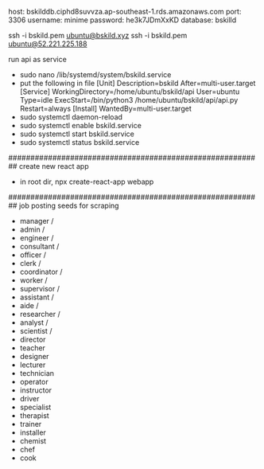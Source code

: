 host: bskilddb.ciphd8suvvza.ap-southeast-1.rds.amazonaws.com
port: 3306
username: minime
password: he3k7JDmXxKD
database: bskilld

ssh -i bskild.pem ubuntu@bskild.xyz
ssh -i bskild.pem ubuntu@52.221.225.188

run api as service
- sudo nano /lib/systemd/system/bskild.service
- put the following in file
[Unit]
Description=bskild
After=multi-user.target
[Service]
WorkingDirectory=/home/ubuntu/bskild/api
User=ubuntu
Type=idle
ExecStart=/bin/python3 /home/ubuntu/bskild/api/api.py
Restart=always
[Install]
WantedBy=multi-user.target
- sudo systemctl daemon-reload
- sudo systemctl enable bskild.service
- sudo systemctl start bskild.service
- sudo systemctl status bskild.service

##########################################################
create new react app
- in root dir, npx create-react-app webapp

##########################################################
job posting seeds for scraping
- manager /
- admin /
- engineer /
- consultant /
- officer /
- clerk /
- coordinator /
- worker /
- supervisor /
- assistant /
- aide /
- researcher /
- analyst /
- scientist /
- director 
- teacher 
- designer 
- lecturer 
- technician 
- operator 
- instructor 
- driver 
- specialist 
- therapist 
- trainer 
- installer 
- chemist 
- chef 
- cook 